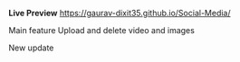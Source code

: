 **Live Preview**
https://gaurav-dixit35.github.io/Social-Media/

Main feature Upload and delete video and images

New update 
